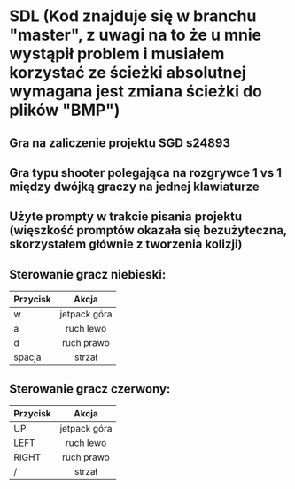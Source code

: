 # SDL  (Kod znajduje się w branchu "master", z uwagi na to że u mnie wystąpił problem i musiałem korzystać ze ścieżki absolutnej wymagana jest zmiana ścieżki do plików "BMP")

## Gra na zaliczenie projektu SGD s24893
## Gra typu shooter polegająca na rozgrywce 1 vs 1 między dwójką graczy na jednej klawiaturze 
## Użyte prompty w trakcie pisania projektu (więszkość promptów okazała się bezużyteczna, skorzystałem głównie z tworzenia kolizji)

## Sterowanie gracz niebieski:

| Przycisk  | Akcja | 
| ------------- |:-------------:|
| w      | jetpack góra     |
| a      | ruch lewo     |
| d      | ruch prawo     |
| spacja      | strzał     |

## Sterowanie gracz czerwony:

| Przycisk  | Akcja | 
| ------------- |:-------------:|
| UP      | jetpack góra     |
| LEFT      | ruch lewo     |
| RIGHT      | ruch prawo     |
| /      | strzał     |

